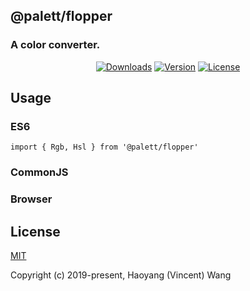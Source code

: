 ## @palett/flopper
### A color converter.

<p align="center">
  <a href="https://npmcharts.com/compare/@palett/flopper?minimal=true"><img src="https://img.shields.io/npm/dm/@palett/flopper.svg" alt="Downloads"></a>
  <a href="https://www.npmjs.com/package/@palett/flopper"><img src="https://img.shields.io/npm/v/@palett/flopper.svg" alt="Version"></a>
  <a href="https://www.npmjs.com/package/@palett/flopper"><img src="https://img.shields.io/npm/l/@palett/flopper.svg" alt="License"></a>
</p>

## Usage
    
### ES6
    import { Rgb, Hsl } from '@palett/flopper'
    
### CommonJS

### Browser
    
## License

[MIT](http://opensource.org/licenses/MIT)

Copyright (c) 2019-present, Haoyang (Vincent) Wang
